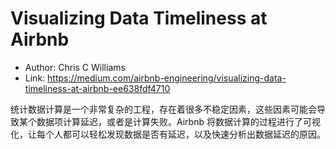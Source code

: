 # Visualizing Data Timeliness at Airbnb

* Author: Chris C Williams
* Link: https://medium.com/airbnb-engineering/visualizing-data-timeliness-at-airbnb-ee638fdf4710

统计数据计算是一个非常复杂的工程，存在着很多不稳定因素，这些因素可能会导致某个数据项计算延迟，或者是计算失败。Airbnb 将数据计算的过程进行了可视化，让每个人都可以轻松发现数据是否有延迟，以及快速分析出数据延迟的原因。

